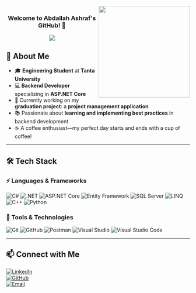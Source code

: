 <img width="250" align="right" src="https://c.tenor.com/_DOBjnGspYAAAAAM/code-coding.gif">

<h3 align="center">
  Welcome to Abdallah Ashraf's GitHub! 👋
</h3>

<!-- Typing SVG -->
<p align="center">
  <a href="https://github.com/DenverCoder1/readme-typing-svg">
    <img src="https://readme-typing-svg.herokuapp.com/?lines= .NET%20Developer%20|%20ASP.NET%20Core%20Enthusiast;Always%20Learning%20New%20Technologies&font=Fira%20Code&center=true&width=500&height=50&color=007ACC&vCenter=true&size=22">
  </a>
</p> 

## 🚀 About Me

- 🎓 **Engineering Student** at **Tanta University**  
- 💻 **Backend Developer** specializing in **ASP.NET Core**  
- 🔧 Currently working on my **graduation project**: a **project management application**  
- 📚 Passionate about **learning and implementing best practices** in backend development  
- ☕ A coffee enthusiast—my perfect day starts and ends with a cup of coffee!  

---

## 🛠 Tech Stack

### ⚡ Languages & Frameworks  
![C#](https://img.shields.io/badge/-C%23-05122A?style=flat&logo=csharp&logoColor=white)
![.NET](https://img.shields.io/badge/-.NET-05122A?style=flat&logo=dotnet&logoColor=512BD4)
![ASP.NET Core](https://img.shields.io/badge/-ASP.NET%20Core-05122A?style=flat&logo=dotnet&logoColor=512BD4)
![Entity Framework](https://img.shields.io/badge/-Entity%20Framework-05122A?style=flat&logo=dotnet&logoColor=512BD4)
![SQL Server](https://img.shields.io/badge/-Microsoft%20SQL%20Server-05122A?style=flat&logo=microsoft-sql-server&logoColor=CC2927)
![LINQ](https://img.shields.io/badge/-LINQ-05122A?style=flat&logo=dotnet&logoColor=512BD4)
![C++](https://img.shields.io/badge/-C%2B%2B-05122A?style=flat&logo=c%2B%2B&logoColor=00599C)
![Python](https://img.shields.io/badge/-Python-05122A?style=flat&logo=python&logoColor=3776AB)

### 🔧 Tools & Technologies  
![Git](https://img.shields.io/badge/-Git-05122A?style=flat&logo=git)
![GitHub](https://img.shields.io/badge/-GitHub-05122A?style=flat&logo=github)
![Postman](https://img.shields.io/badge/-Postman-05122A?style=flat&logo=postman&logoColor=FF6C37)
![Visual Studio](https://img.shields.io/badge/-Visual%20Studio-05122A?style=flat&logo=visual-studio&logoColor=5C2D91)
![Visual Studio Code](https://img.shields.io/badge/-VS%20Code-05122A?style=flat&logo=visual-studio-code&logoColor=007ACC)

---

## 📫 Connect with Me  

[![LinkedIn](https://img.shields.io/badge/-LinkedIn-0077B5?style=flat&logo=linkedin&logoColor=white)](https://www.linkedin.com/in/abdallah-youssri-4a9b1a24a/)  
[![GitHub](https://img.shields.io/badge/-GitHub-181717?style=flat&logo=github&logoColor=white)](https://github.com/abdallahyoussriU3)  
[![Email](https://img.shields.io/badge/-Email-D14836?style=flat&logo=gmail&logoColor=white)](mailto:abdullahyoussri3435@gmail.com)  
